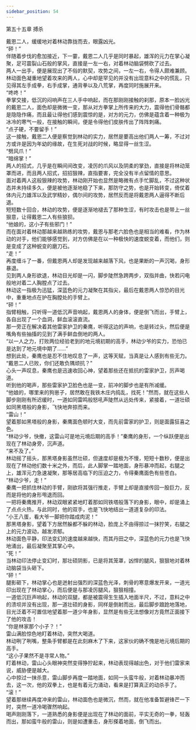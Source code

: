 ```yaml
---
sidebar_position: 54
---
```

 第五十五章 搏杀


戴恩二人，缓缓地对着林动靠拢而去，眼露凶光。  
“砰！”  
伴随着步伐的愈加接近，下一霎，戴恩二人几乎是同时暴起，雄浑的元力在掌心凝聚，足可震裂山石般的掌风，直接是一左一右，对着林动脑袋劈砍了过去。  
两人一出手，便是展现出了不俗的默契，攻势之间，一左一右，令得人颇难兼顾。  
林动面色凝重地望着攻来的两人，心中却是罕见的并没有出现意料之中的慌乱，只见得其左手成拳，右手成掌，通背拳以及八荒掌，再度同时施展开来。  
“咚咚！”  
拳掌交接，低沉的闷响声在三人手中响起，而在那刚刚接触的刹那，原本一脸凶光的戴恩二人，面色却是微微一变，那从对方拳掌上所传来的大力，震得他们骨骼都是隐隐作痛，而且最让得他们感到震惊的是，对方的元力，仿佛是蕴含着一种极为冰冷的寒气一般，在接触的瞬间，便是令得他们皮肤传出了阵阵刺痛。  
“点子硬，不要留手！”  
这一接触，戴恩二人便是察觉到林动的实力，居然是要高出他们两人一筹，不过对方或许是因为年幼的缘故，在生死对战的时候，略显得一丝生涩。  
“劈风爪！”  
“暗绵掌！”  
两人的招式，几乎是在瞬间间改变，凌厉的爪风以及阴柔的掌劲，直接是将林动笼罩而进，而且两人招式，招招狠辣，直指要害，完全没有半点留情的意思。  
面对着两人这般狠辣的攻势，林动刚开始也显然是略微有点手忙脚乱，不过这种状态并未持续多久，便是被他逐渐地稳了下来，那防守之势，也是开始转变，倚仗着体内元力雄浑以及武学精妙，偶尔间的攻势，居然反而是将戴恩两人逼得不断后退。  
短短数十回合，林动的攻势，便是逐渐地褪去了那种生涩，有时攻击也是带上一丝狠意，让得戴恩二人有些狼狈。  
“他娘的，这小子有些邪门！”  
而在面对着林动那越来越熟练的攻势，戴恩与那老六脸色也是相当的难看，作为林动的对手，他们能够感觉到，对方仿佛是在以一种极快的速度蜕变着，而他们，则是变成了这种蜕变的磨刀石。  
“走！”  
再度缠斗了一番，但戴恩两人却是发现越来越落下风，也是果断的一声沉喝，身形暴退。  
见到两人身形欲退，林动目光却是一闪，脚步陡然急跨两步，双指并曲，快若闪电般地对着二人胸膛点了过去。  
林动这一指极为迅猛，深蓝色的元力凝聚在其指尖，最后在戴恩两人惊恐的目光中，重重地点在护在胸膛处的手臂上。  
“砰！”  
指臂相触，只听得一道低沉声音响起，戴恩两人的身体，便是倒飞而出，手臂上，各自出现了一个血洞，鲜血滚滚直流。  
那一旁正在解决着其他雷家护卫的秦鹰，听得这边的声响，也是转过头，然后便是嘴角有些抽搐的见到了满手鲜血倒地的两人。  
“以一人之力，打败两位经验老到的地元境初期的高手，林动少爷的实力，恐怕已是达到了地元境中期了……”  
想到此处，秦鹰也是忍不住地叹息了一声，这等天赋，当真是让人感到有些无力。  
“戴恩二人已败，你们还敢负隅顽抗？”  
心头一声叹息，秦鹰也是迅速收回心神，望着那些还在抵抗的雷家护卫，厉声喝道。  
听到他的喝声，那些雷家护卫脸色也是一变，前冲的脚步也是有所减缓。  
“他娘的，哪里来的狗崽子，居然敢在我铁木庄内捣乱，找死！”然而，就在这些人脚步刚刚有所迟缓时，一道如同雷鸣般怒吼声陡然从远处传来，紧接着，一道壮硕如同黑塔般的身影，飞快地奔掠而来。  
“雷山！”  
望着那如黑塔般的身影，秦鹰面色顿时大变，而先前雷家的护卫，则是面露狂喜之色。  
“林动少爷，快撤，这雷山可是地元境后期的高手！”秦鹰的身形，一个纵跃便是出现在了林动身旁，沉声道。  
“来不及了。”  
林动摇了摇头，那黑塔身影虽然壮硕，但速度却是极为不慢，短短十数秒，便是出现在了林动他们数十米之外，而后，此人脚掌一踏地面，身形暴冲而起，右腿之上，雄浑元力急速凝聚，那等居高临下的压迫之力，令得秦鹰面色有些苍白。  
“林动少爷，走！”  
秦鹰一把抓住林动的手臂，刚欲将其强行推走，手臂上却是直接传回一股巨力，反而是将他的身形甩退而回。  
一把将秦鹰推开，林动双眼紧紧地盯着那如同铁塔般落下的身影，眼中，却是涌上了点点火热，与此同时，他的双手，也是飞快地结出一道道复杂的印法。  
“小王八蛋，看大爷一脚把你踏成肉泥！”  
那黑塔身影，望着下方居然躲都不躲的林动，脸庞上不由得掠过一抹狞笑，右腿之上的元力波动，越发浓郁。  
林动面色平静，印法变幻的速度越来越快，而其丹田之中，深蓝色的元力也是飞快地涌出，最后凝聚至其掌心中。  
“死！”  
当林动印法停止变幻时，那壮硕阴影，已是将其笼罩，凶悍的腿风，狠狠地对着林动脑袋当头砸下。  
“砰！”  
腿影砸下，林动掌心也是迸射出强烈的深蓝色光泽，刺骨的寒意爆发开来，一道光印出现在了林动掌心，而后便是与那凌厉腿风，狠狠相撞。  
一道低沉巨声响起，林动的双腿，都是被震得生生插入地面半尺，不过，意料之中的溃坝并没有出现，那一道壮硕的身影，同样是倒射而出，最后脚步踉跄地落地，目光泛着不可置信地望着那一道少年身影，显然是有些无法想像对方竟然正面接下了他的攻击！  
“你是林家那个小子？！”  
雷山满脸惊色地盯着林动，突然大喝道。  
林动咧了咧嘴，整条手臂都是在此刻麻木了下来，这家伙的确不愧是地元境后期的高手。  
“这小子果然不是寻常人物。”  
盯着林动，雷山心头眼神突然变得狰狞起来，林动表现得越出色，对于他们雷家来说，威胁便是越大。  
心中掠过一抹杀意，雷山脚步再度一踏地面，如同一头蛮牛般，对着林动暴冲而去，这一次，他的双拳上，也是有着元力涌动，看来是打算真正的动杀手了。  
“滚！”  
望着那继续再度冲来的雷山，林动面色也是微沉，然而，就在他准备暂避锋芒一下时，突然一道冷喝骤然响起。  
喝声刚刚落下，一道熟悉的身影便是出现在了林动的面前，平实无奇的一拳，轻轰而出，那如蛮牛般的雷山，则是如遭重击，身形搽着地面，倒飞而出。  
  
  
